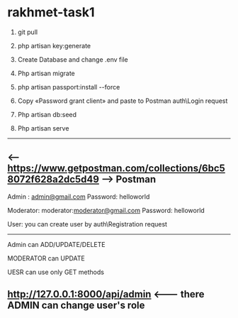 # rakhmet-task1

1. git pull 

2. php artisan key:generate

3. Create Database and change .env file

4. Php artisan migrate

5. php artisan passport:install --force

6. Copy «Password grant client» and paste to Postman auth\Login request

7. Php artisan db:seed

8. Php artisan serve

----------------------------------------------------------------------------------------

<-- https://www.getpostman.com/collections/6bc58072f628a2dc5d49 --> Postman
----------------------------------------------------------------------------------------

  Admin : admin@gmail.com
  Password: helloworld

  Moderator: moderator:moderator@gmail.com
  Password: helloworld

  User: you can create user by auth\Registration request

----------------------------------------------------------------------------------------
  Admin can ADD/UPDATE/DELETE 

  MODERATOR can UPDATE 

  UESR can use only GET methods
  
  http://127.0.0.1:8000/api/admin <--- there ADMIN can change user's role
  ----------------------------------------------------------------------------------------
  
